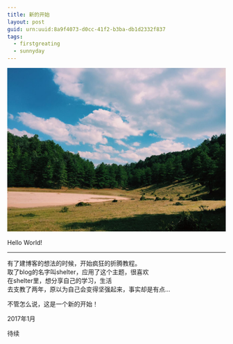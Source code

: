 ```yaml
---
title: 新的开始
layout: post
guid: urn:uuid:8a9f4073-d0cc-41f2-b3ba-db1d2332f837
tags:
  - firstgreating
  - sunnyday
---
```


![cloud](/media/files/2017/1/13/cloud.jpeg)

Hello World!

---

有了建博客的想法的时候，开始疯狂的折腾教程。  
取了blog的名字叫shelter，应用了这个主题，很喜欢  
在shelter里，想分享自己的学习，生活  
去支教了两年，原以为自己会变得坚强起来，事实却是有点...

不管怎么说，这是一个新的开始！

2017年1月

待续